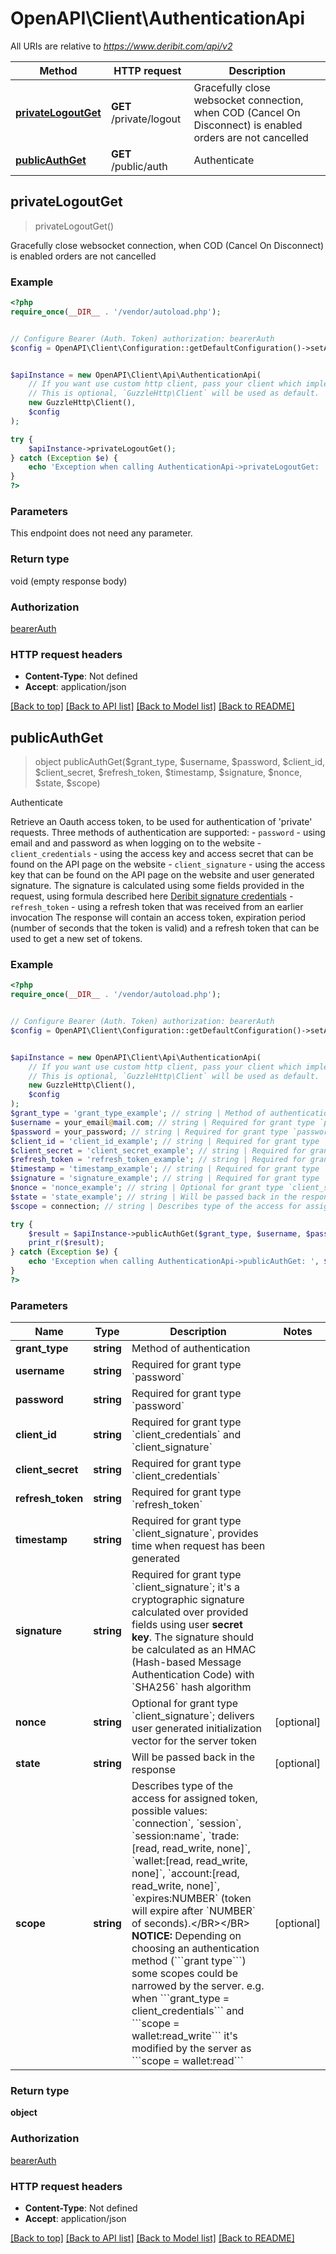 # OpenAPI\Client\AuthenticationApi

All URIs are relative to *https://www.deribit.com/api/v2*

Method | HTTP request | Description
------------- | ------------- | -------------
[**privateLogoutGet**](AuthenticationApi.md#privateLogoutGet) | **GET** /private/logout | Gracefully close websocket connection, when COD (Cancel On Disconnect) is enabled orders are not cancelled
[**publicAuthGet**](AuthenticationApi.md#publicAuthGet) | **GET** /public/auth | Authenticate



## privateLogoutGet

> privateLogoutGet()

Gracefully close websocket connection, when COD (Cancel On Disconnect) is enabled orders are not cancelled

### Example

```php
<?php
require_once(__DIR__ . '/vendor/autoload.php');


// Configure Bearer (Auth. Token) authorization: bearerAuth
$config = OpenAPI\Client\Configuration::getDefaultConfiguration()->setAccessToken('YOUR_ACCESS_TOKEN');


$apiInstance = new OpenAPI\Client\Api\AuthenticationApi(
    // If you want use custom http client, pass your client which implements `GuzzleHttp\ClientInterface`.
    // This is optional, `GuzzleHttp\Client` will be used as default.
    new GuzzleHttp\Client(),
    $config
);

try {
    $apiInstance->privateLogoutGet();
} catch (Exception $e) {
    echo 'Exception when calling AuthenticationApi->privateLogoutGet: ', $e->getMessage(), PHP_EOL;
}
?>
```

### Parameters

This endpoint does not need any parameter.

### Return type

void (empty response body)

### Authorization

[bearerAuth](../../README.md#bearerAuth)

### HTTP request headers

- **Content-Type**: Not defined
- **Accept**: application/json

[[Back to top]](#) [[Back to API list]](../../README.md#documentation-for-api-endpoints)
[[Back to Model list]](../../README.md#documentation-for-models)
[[Back to README]](../../README.md)


## publicAuthGet

> object publicAuthGet($grant_type, $username, $password, $client_id, $client_secret, $refresh_token, $timestamp, $signature, $nonce, $state, $scope)

Authenticate

Retrieve an Oauth access token, to be used for authentication of 'private' requests.  Three methods of authentication are supported:  - <code>password</code> - using email and and password as when logging on to the website - <code>client_credentials</code> - using the access key and access secret that can be found on the API page on the website - <code>client_signature</code> - using the access key that can be found on the API page on the website and user generated signature. The signature is calculated using some fields provided in the request, using formula described here [Deribit signature credentials](#additional-authorization-method-deribit-signature-credentials) - <code>refresh_token</code> - using a refresh token that was received from an earlier invocation  The response will contain an access token, expiration period (number of seconds that the token is valid) and a refresh token that can be used to get a new set of tokens.

### Example

```php
<?php
require_once(__DIR__ . '/vendor/autoload.php');


// Configure Bearer (Auth. Token) authorization: bearerAuth
$config = OpenAPI\Client\Configuration::getDefaultConfiguration()->setAccessToken('YOUR_ACCESS_TOKEN');


$apiInstance = new OpenAPI\Client\Api\AuthenticationApi(
    // If you want use custom http client, pass your client which implements `GuzzleHttp\ClientInterface`.
    // This is optional, `GuzzleHttp\Client` will be used as default.
    new GuzzleHttp\Client(),
    $config
);
$grant_type = 'grant_type_example'; // string | Method of authentication
$username = your_email@mail.com; // string | Required for grant type `password`
$password = your_password; // string | Required for grant type `password`
$client_id = 'client_id_example'; // string | Required for grant type `client_credentials` and `client_signature`
$client_secret = 'client_secret_example'; // string | Required for grant type `client_credentials`
$refresh_token = 'refresh_token_example'; // string | Required for grant type `refresh_token`
$timestamp = 'timestamp_example'; // string | Required for grant type `client_signature`, provides time when request has been generated
$signature = 'signature_example'; // string | Required for grant type `client_signature`; it's a cryptographic signature calculated over provided fields using user **secret key**. The signature should be calculated as an HMAC (Hash-based Message Authentication Code) with `SHA256` hash algorithm
$nonce = 'nonce_example'; // string | Optional for grant type `client_signature`; delivers user generated initialization vector for the server token
$state = 'state_example'; // string | Will be passed back in the response
$scope = connection; // string | Describes type of the access for assigned token, possible values: `connection`, `session`, `session:name`, `trade:[read, read_write, none]`, `wallet:[read, read_write, none]`, `account:[read, read_write, none]`, `expires:NUMBER` (token will expire after `NUMBER` of seconds).</BR></BR> **NOTICE:** Depending on choosing an authentication method (```grant type```) some scopes could be narrowed by the server. e.g. when ```grant_type = client_credentials``` and ```scope = wallet:read_write``` it's modified by the server as ```scope = wallet:read```

try {
    $result = $apiInstance->publicAuthGet($grant_type, $username, $password, $client_id, $client_secret, $refresh_token, $timestamp, $signature, $nonce, $state, $scope);
    print_r($result);
} catch (Exception $e) {
    echo 'Exception when calling AuthenticationApi->publicAuthGet: ', $e->getMessage(), PHP_EOL;
}
?>
```

### Parameters


Name | Type | Description  | Notes
------------- | ------------- | ------------- | -------------
 **grant_type** | **string**| Method of authentication |
 **username** | **string**| Required for grant type &#x60;password&#x60; |
 **password** | **string**| Required for grant type &#x60;password&#x60; |
 **client_id** | **string**| Required for grant type &#x60;client_credentials&#x60; and &#x60;client_signature&#x60; |
 **client_secret** | **string**| Required for grant type &#x60;client_credentials&#x60; |
 **refresh_token** | **string**| Required for grant type &#x60;refresh_token&#x60; |
 **timestamp** | **string**| Required for grant type &#x60;client_signature&#x60;, provides time when request has been generated |
 **signature** | **string**| Required for grant type &#x60;client_signature&#x60;; it&#39;s a cryptographic signature calculated over provided fields using user **secret key**. The signature should be calculated as an HMAC (Hash-based Message Authentication Code) with &#x60;SHA256&#x60; hash algorithm |
 **nonce** | **string**| Optional for grant type &#x60;client_signature&#x60;; delivers user generated initialization vector for the server token | [optional]
 **state** | **string**| Will be passed back in the response | [optional]
 **scope** | **string**| Describes type of the access for assigned token, possible values: &#x60;connection&#x60;, &#x60;session&#x60;, &#x60;session:name&#x60;, &#x60;trade:[read, read_write, none]&#x60;, &#x60;wallet:[read, read_write, none]&#x60;, &#x60;account:[read, read_write, none]&#x60;, &#x60;expires:NUMBER&#x60; (token will expire after &#x60;NUMBER&#x60; of seconds).&lt;/BR&gt;&lt;/BR&gt; **NOTICE:** Depending on choosing an authentication method (&#x60;&#x60;&#x60;grant type&#x60;&#x60;&#x60;) some scopes could be narrowed by the server. e.g. when &#x60;&#x60;&#x60;grant_type &#x3D; client_credentials&#x60;&#x60;&#x60; and &#x60;&#x60;&#x60;scope &#x3D; wallet:read_write&#x60;&#x60;&#x60; it&#39;s modified by the server as &#x60;&#x60;&#x60;scope &#x3D; wallet:read&#x60;&#x60;&#x60; | [optional]

### Return type

**object**

### Authorization

[bearerAuth](../../README.md#bearerAuth)

### HTTP request headers

- **Content-Type**: Not defined
- **Accept**: application/json

[[Back to top]](#) [[Back to API list]](../../README.md#documentation-for-api-endpoints)
[[Back to Model list]](../../README.md#documentation-for-models)
[[Back to README]](../../README.md)

